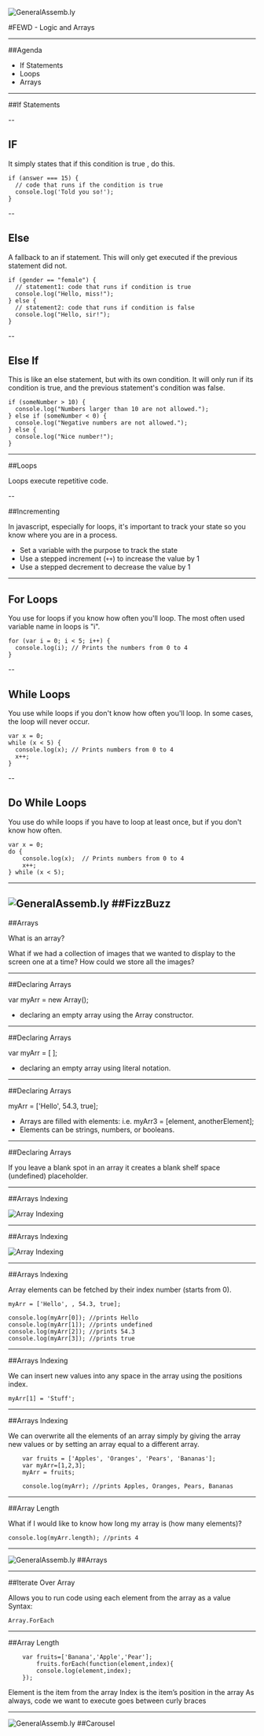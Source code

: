 ![GeneralAssemb.ly](../img/icons/FEWD_Logo.png)

#FEWD - Logic and Arrays

---


##Agenda

* If Statements
* Loops
* Arrays

---
##If Statements

--

## IF

It simply states that if this condition is true , do this.

```
if (answer === 15) {
  // code that runs if the condition is true
  console.log('Told you so!');
}
```
--

## Else

A fallback to an if statement. This will only get executed if the previous statement did not.

```
if (gender == "female") {
  // statement1: code that runs if condition is true
  console.log("Hello, miss!");
} else {
  // statement2: code that runs if condition is false
  console.log("Hello, sir!");
}
```
--
## Else If

This is like an else statement, but with its own condition. It will only run if its condition is true, and the previous statement's condition was false.

```
if (someNumber > 10) {
  console.log("Numbers larger than 10 are not allowed.");
} else if (someNumber < 0) {
  console.log("Negative numbers are not allowed.");
} else {
  console.log("Nice number!");
}
```
---

##Loops

Loops execute repetitive code. 

--

##Incrementing

In javascript, especially for loops, it's important to track your state so you know where you are in a process.

*	Set a variable with the purpose to track the state
*	Use a stepped increment (```++```) to increase the value by 1
*	Use a stepped decrement to decrease the value by 1

---

## For Loops

You use for loops if you know how often you'll loop. The most often used variable name in loops is "i".

```
for (var i = 0; i < 5; i++) {
  console.log(i); // Prints the numbers from 0 to 4
}
```
--

## While Loops

You use while loops if you don't know how often you'll loop. In some cases, the loop will never occur. 

```
var x = 0;
while (x < 5) {
  console.log(x); // Prints numbers from 0 to 4
  x++;
}
```
--
## Do While Loops

You use do while loops if you have to loop at least once, but if you don't know how often.

```
var x = 0;
do {
    console.log(x);  // Prints numbers from 0 to 4
    x++;
} while (x < 5);
```
---
![GeneralAssemb.ly](../img/icons/code_along.png)
##FizzBuzz
---

##Arrays

What is an array?

What if we had a collection of images that we wanted to display to the screen one at a time? How could we store all the images? 

---


##Declaring Arrays

var myArr = new Array();

*	declaring an empty array using the Array constructor.

---


##Declaring Arrays

var myArr = [ ];

*	declaring an empty array using literal notation.
	
---

##Declaring Arrays

myArr = ['Hello', 54.3, true];

*	Arrays are filled with elements: i.e. myArr3 = [element, anotherElement];
*	Elements can be strings, numbers, or booleans.
	

---

##Declaring Arrays
	
	
If you leave a blank spot in an array it creates a blank shelf space (undefined) placeholder.

---


##Arrays Indexing

![Array Indexing](../img/unit_1/array_index_diagram.png)

---

##Arrays Indexing

![Array Indexing](../img/unit_1/arrays_position_diagram.png)


---


##Arrays Indexing

Array elements can be fetched by their index number (starts from 0).

	myArr = ['Hello', , 54.3, true];

	console.log(myArr[0]); //prints Hello
	console.log(myArr[1]); //prints undefined
	console.log(myArr[2]); //prints 54.3
	console.log(myArr[3]); //prints true
	
---


##Arrays Indexing

We can insert new values into any space in the array using the positions index.

	myArr[1] = 'Stuff';


---


##Arrays Indexing

We can overwrite all the elements of an array simply by giving the array new values or by setting an array equal to a different array.
```	
	var fruits = ['Apples', 'Oranges', 'Pears', 'Bananas'];
	var myArr=[1,2,3];
	myArr = fruits;
	
	console.log(myArr); //prints Apples, Oranges, Pears, Bananas
```
---

##Array Length

What if I would like to know how long my array is (how many elements)?
	
	console.log(myArr.length); //prints 4

---

![GeneralAssemb.ly](../img/icons/exercise_icon_md.png)
##Arrays

---


##Iterate Over Array

Allows you to run code using each element from the array as a value
Syntax:

	Array.ForEach

---


##Array Length
```
	var fruits=['Banana','Apple','Pear'];
		fruits.forEach(function(element,index){
		console.log(element,index);
	});
```
<aside class="notes">
Element is the item from the array
Index is the item’s position in the array
As always, code we want to execute goes between curly braces
</aside>

---

![GeneralAssemb.ly](../img/icons/exercise_icon_md.png)
##Carousel



